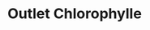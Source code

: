 ---
title: "Outlet Chlorophylle"
url: /saint-augustin-de-desmaures/outlet-chlorophylle/
shop: Kleidung
---